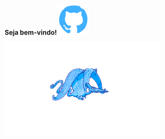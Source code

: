 <h2>Seja bem-vindo! <img src="ezgif.com-gif-maker.gif" width="100"></h2>

<!--
**Ntzzin/Ntzzin** is a ✨ _special_ ✨ repository because its `README.md` (this file) appears on your GitHub profile.

Here are some ideas to get you started:

- 🔭 I’m currently working on ...
- 🌱 I’m currently learning ...
- 👯 I’m looking to collaborate on ...
- 🤔 I’m looking for help with ...
- 💬 Ask me about ...
- 📫 How to reach me: ...
- 😄 Pronouns: ...
- ⚡ Fun fact: ...
-->
<div align="center">
<img src="giphy-ezgif.com-gif-maker.gif" width="600">
</div>
<!--![Ptero.out](https://media1.giphy.com/media/v1.Y2lkPTc5MGI3NjExYjd5ZXhjc3B3YnV4dW54ejkzZDZyN2NrbndjbGlhMm1jMnRuaHNtMSZlcD12MV9pbnRlcm5hbF9naWZfYnlfaWQmY3Q9Zw/4h3ClDNAunUvS/giphy.gif)-->
